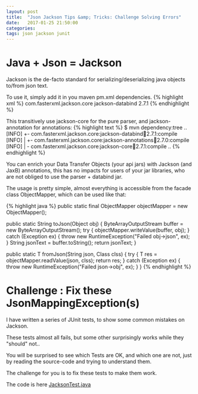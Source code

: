 ```yaml
---
layout: post
title:  "Json Jackson Tips &amp; Tricks: Challenge Solving Errors"
date:   2017-01-25 21:50:00
categories: 
tags: json jackson junit
---
```


<H1>Java + Json = Jackson</H1>

Jackson is the de-facto standard for serializing/deserializing java objects to/from json text.

To use it, simply add it in you maven pm.xml dependencies.
{% highlight xml %}
<dependency>
    <groupId>com.fasterxml.jackson.core</groupId>
    <artifactId>jackson-databind</artifactId>
    <version>2.7.1</version>
</dependency>
{% endhighlight %}

This transitively use jackson-core for the pure parser, and jackson-annotation for annotations: 
{% highlight text %}
$ mvn dependency:tree
..
[INFO] +- com.fasterxml.jackson.core:jackson-databind:jar:2.7.1:compile
[INFO] |  +- com.fasterxml.jackson.core:jackson-annotations:jar:2.7.0:compile
[INFO] |  \- com.fasterxml.jackson.core:jackson-core:jar:2.7.1:compile
..
{% endhighlight %}

You can enrich your Data Transfer Objects (your api jars) with Jackson (and JaxB) annotations, this has no  impacts for users of your jar libraries, who are not obliged to use the parser + databind jar.

<P>
The usage is pretty simple, almost everything is accessible from the facade class ObjectMapper, which can be used like that:

{% highlight java %}
public static final ObjectMapper objectMapper = new ObjectMapper();

public static String toJson(Object obj) {
	ByteArrayOutputStream buffer = new ByteArrayOutputStream();
	try {
		objectMapper.writeValue(buffer, obj);
	} catch (Exception ex) {
		throw new RuntimeException("Failed obj->json", ex);
	}
	String jsonText = buffer.toString();
	return jsonText;
}

public static <T> T fromJson(String json, Class<T> clss) {
	try {
		T res = objectMapper.readValue(json, clss);
		return res;
	} catch (Exception ex) {
		throw new RuntimeException("Failed json->obj", ex);
	}
}
{% endhighlight %}


<H1>Challenge : Fix these JsonMappingException(s)</H1>

I have written a series of JUnit tests, to show some common mistakes on Jackson.
<P>
These tests almost all fails, but some other surprisingly works while they "should" not..
<P>
You will be surprised to see which Tests are OK, and which one are not, just by reading the source-code and trying to understand them.

<P>
The challenge for you is to fix these tests to make them work.


The code is here 
<A href="https://github.com/Arnaud-Nauwynck/test-snippets/blob/master/test-jackson/src/test/java/fr/an/tests/jackson/JacksonTest.java">JacksonTest.java</A>





	
